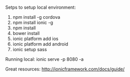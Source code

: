 Setps to setup local environment:
1. npm install -g cordova
2. npm install ionic -g
3. npm install
4. bower install
5. ionic platform add ios
6. ionic platform add android
7. ionic setup sass

Running local:
ionic serve -p 8080 -a

Great resources:
http://ionicframework.com/docs/guide/